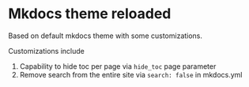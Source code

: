 # Mkdocs theme reloaded

Based on default mkdocs theme with some customizations.

Customizations include

1. Capability to hide toc per page via ```hide_toc``` page parameter
1. Remove search from the entire site via ```search: false``` in mkdocs.yml

